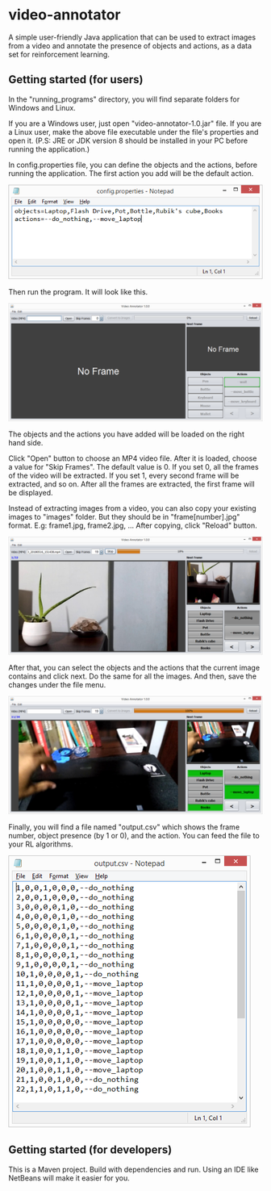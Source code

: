 # video-annotator
A simple user-friendly Java application that can be used to extract images from a video and annotate the presence of objects and actions, as a data set for reinforcement learning. 

## Getting started (for users)
In the "running_programs" directory, you will find separate folders for Windows and Linux.

If you are a Windows user, just open "video-annotator-1.0.jar" file.
If you are a Linux user, make the above file executable under the file's properties and open it.
(P.S: JRE or JDK version 8 should be installed in your PC before running the application.)

In config.properties file, you can define the objects and the actions, before running the application. 
The first action you add will be the default action.

![Config](/running_programs/screenshots/1.png)

Then run the program. It will look like this.

![Config](/running_programs/screenshots/2.png)

The objects and the actions you have added will be loaded on the right hand side.

Click "Open" button to choose an MP4 video file. After it is loaded, choose a value for "Skip Frames". 
The default value is 0. If you set 0, all the frames of the video will be extracted. If you set 1, every second frame will be extracted, and so on.
After all the frames are extracted, the first frame will be displayed.

Instead of extracting images from a video, you can also copy your existing images to "images" folder. But they should be in "frame[number].jpg" format. E.g: frame1.jpg, frame2.jpg, ... After copying, click "Reload" button.

![Config](/running_programs/screenshots/3.png)

After that, you can select the objects and the actions that the current image contains and click next. Do the same for all the images. And then, save the changes under the file menu.

![Config](/running_programs/screenshots/4.png)

Finally, you will find a file named "output.csv" which shows the frame number, object presence (by 1 or 0), and the action.
You can feed the file to your RL algorithms.

![Config](/running_programs/screenshots/5.png)

## Getting started (for developers)
This is a Maven project. Build with dependencies and run. Using an IDE like NetBeans will make it easier for you.
